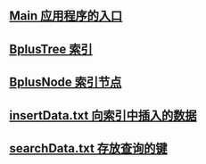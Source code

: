 ## [Main 应用程序的入口](https://github.com/1367356/pingCap-Test/blob/master/src/com/li/Main.java)
## [BplusTree 索引](https://github.com/1367356/pingCap-Test/blob/master/src/com/li/BplusTree.java)
## [BplusNode 索引节点](https://github.com/1367356/pingCap-Test/blob/master/src/com/li/BplusNode.java)
## [insertData.txt 向索引中插入的数据](https://github.com/1367356/pingCap-Test/blob/master/src/insertData.txt)
## [searchData.txt 存放查询的键](https://github.com/1367356/pingCap-Test/blob/master/src/searchData.txt)

